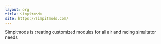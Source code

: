```yaml
---
layout: org
title: Simpitmods
site: https://simpitmods.com/
---
```

Simpitmods is creating customized modules for all air and racing simultator needs
